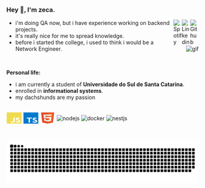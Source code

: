 ### Hey 👋, I'm zeca.

<a href="https://github.com/zec4o/">
  <img align="right" alt="Github" width="22px" src="https://user-images.githubusercontent.com/50798883/196443439-71fee3b1-2665-451c-a8e0-9d322803b4f7.png" />
</a>
<a href="https://www.linkedin.com/in/jose-malty/">
  <img align="right" alt="Linkedin" width="22px" src="https://cdn.jsdelivr.net/gh/devicons/devicon/icons/linkedin/linkedin-original.svg" />
</a>
<a href="https://open.spotify.com/user/12167033613?si=1b2de66216d4448d">
  <img align="right" alt="Spotify" width="22px" src="https://upload.wikimedia.org/wikipedia/commons/8/84/Spotify_icon.svg" />
</a>

- i'm doing QA now, but i have experience working on backend projects.
- it's really nice for me to spread knowledge.
- before i started the college, i used to think i would be a Network Engineer.
  <img align="right" alt="gif" height='250px' src="https://media4.giphy.com/media/3o7aD6ydPRgEPllYQM/giphy.gif?cid=ecf05e476xadfzj405j7s67jnpqqzhpi82w8jy5im4lc6jfu&ep=v1_gifs_search&rid=giphy.gif&ct=g" />

<br />

**Personal life:**

-  i am currently a student of **Universidade do Sul de Santa Catarina**.
-  enrolled in **informational systems**.
-  my dachshunds are my passion

<div style="display: inline_block"><br>
  <img align="center" alt="js" height="30" width="40" src="https://raw.githubusercontent.com/devicons/devicon/master/icons/javascript/javascript-plain.svg">
  <img align="center" alt="ts" height="30" width="40" src="https://raw.githubusercontent.com/devicons/devicon/master/icons/typescript/typescript-plain.svg">
  <img align="center" alt="html5" height="30" width="40" src="https://raw.githubusercontent.com/devicons/devicon/master/icons/html5/html5-original.svg">
  <img align="center" alt="nodejs" height="30" width="40" src="https://cdn.jsdelivr.net/gh/devicons/devicon/icons/nodejs/nodejs-original.svg">
  <img align="center" alt="docker" height="30" width="40" src="https://cdn.jsdelivr.net/gh/devicons/devicon/icons/docker/docker-original.svg">
  <img align="center" alt="nestjs" height="30" width="40" src="https://cdn.jsdelivr.net/gh/devicons/devicon/icons/nestjs/nestjs-plain.svg">
</div>


<div align="center">
  
<picture>
  <source media="(prefers-color-scheme: dark)" srcset="https://raw.githubusercontent.com/zec4o/zec4o/output/github-contribution-grid-snake-dark.svg">
  <source media="(prefers-color-scheme: light)" srcset="https://raw.githubusercontent.com/zec4o/zec4o/output/github-contribution-grid-snake.svg">
  <img alt="github contribution grid snake animation" src="https://raw.githubusercontent.com/zec4o/zec4o/output/github-contribution-grid-snake.svg">
</picture>
  
</div>
